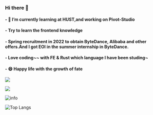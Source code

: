 ### Hi there 👋

<!--
**1360151219/1360151219** is a ✨ _special_ ✨ repository because its `README.md` (this file) appears on your GitHub profile.

Here are some ideas to get you started:

- 🔭 I’m currently working on ...
- 🌱 I’m currently learning ...
- 👯 I’m looking to collaborate on ...
- 🤔 I’m looking for help with ...
- 💬 Ask me about ...
- 📫 How to reach me: ...
- 😄 Pronouns: ...
- ⚡ Fun fact: ...
-->
#### - 🌱 I’m currently learning at HUST,and working on Pivot-Studio 
#### - Try to learn the frontend knowledge
#### - Spring recruitment in 2022 to obtain ByteDance, Alibaba and other offers.And I got EOI in the summer internship in ByteDance.
#### - Love coding~~ with FE & Rust which language I have been studing~
#### - 😄 Happy life with the growth of fate

![](https://visitor-badge.glitch.me/badge?page_id=1360151219)

![](http://antzuhl.cn:4000/get/@1360151219)

![info](https://github-readme-stats.vercel.app/api?username=1360151219&show_icons=true&count_private=true&hide=prs&theme=synthwave)

![Top Langs](https://github-readme-stats.vercel.app/api/top-langs/?username=1360151219)

